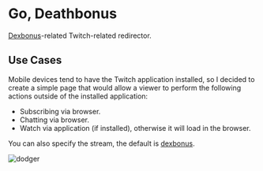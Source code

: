 # Go, Deathbonus

[Dexbonus][dexbonus-twitter]-related Twitch-related redirector.

## Use Cases

Mobile devices tend to have the Twitch application installed, so I decided to create a simple page
that would allow a viewer to perform the following actions outside of the installed application:

* Subscribing via browser.
* Chatting via browser.
* Watch via application (if installed), otherwise it will load in the browser.

You can also specify the stream, the default is [dexbonus][dexbonus-twitch].

![dodger](site/assets/images/gifs/tell-me.gif)

[dexbonus-twitter]: https://twitter.com/dexbonus
[dexbonus-twitch]: https://twitch.tv/dexbonus
[youtube-video]: https://www.youtube.com/watch?v=2teHlR-CiLg&t=219s
